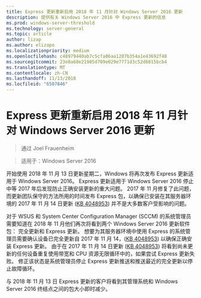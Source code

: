 ```yaml
---
title: Express 更新重新启用 2018 年 11 月针对 Windows Server 2016 更新
description: 提供有关 Windows Server 2016 中 Express 更新的信息
ms.prod: windows-server-threshold
ms.technology: server-general
ms.topic: article
author: lizap
ms.author: elizapo
ms.localizationpriority: medium
ms.openlocfilehash: c48979440ab7c5cfa86aa1287b354a1e43692f48
ms.sourcegitcommit: 23e0a68e21985d709e029e7771d3c52d6815bcb4
ms.translationtype: MT
ms.contentlocale: zh-CN
ms.lasthandoff: 11/13/2018
ms.locfileid: "6507846"
---
```

# Express 更新重新启用 2018 年 11 月针对 Windows Server 2016 更新

>通过 Joel Frauenheim

>适用于：Windows Server 2016

开始使用 2018 年 11 月 13 日更新星期二，Windows 将再次发布 Express 更新适用于 Windows Server 2016。 Express 更新适用于 Windows Server 2016 停止中等 2017 年后发现防止正确安装更新的重大问题。 2017 年 11 月修复了此问题，而更新团队保守的方法所用的时间发布 Express 包，以确保已安装在其服务器环境的 2017 年 11 月 14 日更新 ([KB 4048953](https://support.microsoft.com/help/4048953/windows-10-update-kb4048953)) 并不是大多数客户受影响的问题。

对于 WSUS 和 System Center Configuration Manager (SCCM) 的系统管理员需要知道在 2018 年 11 月他们再次将看到两个 Windows Server 2016 更新软件包： 完全更新和 Express 更新。 想要为其服务器环境中使用 Express 的系统管理员需要确认设备已完全更新自 2017 年 11 月 14，([KB 4048953](https://support.microsoft.com/help/4048953/windows-10-update-kb4048953)) 以确保正确安装 Express 更新。 由于在 2017 年 11 月 14 日更新 ([KB 4048953](https://support.microsoft.com/help/4048953/windows-10-update-kb4048953)) 将看到尚未更新的任何设备重复使用带宽和 CPU 资源无限循环中的，如果尝试 Express 更新失败。  修正该状态是系统管理员停止 Express 更新推送和推送最近的完全更新以停止故障循环。

与 2018 年 11 月 13 日 Express 更新的客户将看到其管理系统和 Windows Server 2016 终结点之间的包大小即时减少。  